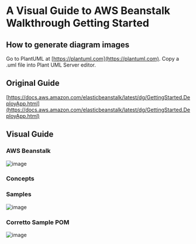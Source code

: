 # A Visual Guide to AWS Beanstalk Walkthrough Getting Started

## How to generate diagram images

Go to PlantUML at [https://plantuml.com](https://plantuml.com).
Copy a .uml file into Plant UML Server editor.

## Original Guide

[https://docs.aws.amazon.com/elasticbeanstalk/latest/dg/GettingStarted.DeployApp.html](https://docs.aws.amazon.com/elasticbeanstalk/latest/dg/GettingStarted.DeployApp.html)

## Visual Guide

### AWS Beanstalk 
![image](https://user-images.githubusercontent.com/595430/213908831-9d9a67fa-5a4e-4551-9b8e-7c24dd4c8d47.png)

### Concepts

### Samples
![image](https://user-images.githubusercontent.com/595430/213916478-93819d99-bf9f-4fbe-87b2-bda4855eed07.png)

### Corretto Sample POM
![image](https://user-images.githubusercontent.com/595430/213917449-140b145d-7345-432e-b8d9-546c3e4f8e6d.png)
